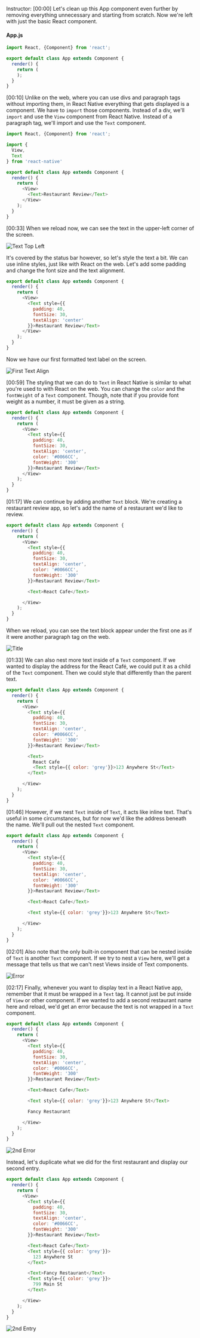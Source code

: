 Instructor: [00:00] Let's clean up this App component even further by removing everything unnecessary and starting from scratch. Now we're left with just the basic React component.

#### App.js
```javascript
import React, {Component} from 'react';

export default class App extends Component {
  render() {
    return (
    );
  }
}
```

[00:10] Unlike on the web, where you can use divs and paragraph tags without importing them, in React Native everything that gets displayed is a component. We have to `import` those components. Instead of a div, we'll `import` and use the `View` component from React Native. Instead of a paragraph tag, we'll import and use the `Text` component.

```javascript
import React, {Component} from 'react';

import {
  View,
  Text
} from 'react-native'

export default class App extends Component {
  render() {
    return (
      <View>
        <Text>Restaurant Review</Text>
      </View>
    );
  }
}
```
[00:33] When we reload now, we can see the text in the upper-left corner of the screen. 

![Text Top Left](https://res.cloudinary.com/dg3gyk0gu/image/upload/v1549750445/transcript-images/react-native-display-and-format-text-in-a-react-native-application-top-left.jpg)

It's covered by the status bar however, so let's style the text a bit. We can use inline styles, just like with React on the web. Let's add some padding and change the font size and the text alignment. 

```javascript
export default class App extends Component {
  render() {
    return (
      <View>
        <Text style={{
          padding: 40,
          fontSize: 30,
          textAlign: 'center'
        }}>Restaurant Review</Text>
      </View>
    );
  }
}
```
Now we have our first formatted text label on the screen.

![First Text Align](https://res.cloudinary.com/dg3gyk0gu/image/upload/v1549750457/transcript-images/react-native-display-and-format-text-in-a-react-native-application-first-text-align.jpg)

[00:59] The styling that we can do to `Text` in React Native is similar to what you're used to with React on the web. You can change the `color` and the `fontWeight` of a `Text` component. Though, note that if you provide font weight as a number, it must be given as a string.

```javascript
export default class App extends Component {
  render() {
    return (
      <View>
        <Text style={{
          padding: 40,
          fontSize: 30,
          textAlign: 'center',
          color: '#0066CC',
          fontWeight: '300'
        }}>Restaurant Review</Text>
      </View>
    );
  }
}
```
[01:17] We can continue by adding another `Text` block. We're creating a restaurant review app, so let's add the name of a restaurant we'd like to review. 

```javascript
export default class App extends Component {
  render() {
    return (
      <View>
        <Text style={{
          padding: 40,
          fontSize: 30,
          textAlign: 'center',
          color: '#0066CC',
          fontWeight: '300'
        }}>Restaurant Review</Text>

        <Text>React Cafe</Text>

      </View>
    );
  }
}
```
When we reload, you can see the text block appear under the first one as if it were another paragraph tag on the web.

![Title](https://res.cloudinary.com/dg3gyk0gu/image/upload/v1549750448/transcript-images/react-native-display-and-format-text-in-a-react-native-application-title.jpg)

[01:33] We can also nest more text inside of a `Text` component. If we wanted to display the address for the React Café, we could put it as a child of the `Text` component. Then we could style that differently than the parent text.

```javascript
export default class App extends Component {
  render() {
    return (
      <View>
        <Text style={{
          padding: 40,
          fontSize: 30,
          textAlign: 'center',
          color: '#0066CC',
          fontWeight: '300'
        }}>Restaurant Review</Text>

        <Text>
          React Cafe
          <Text style={{ color: 'grey'}}>123 Anywhere St</Text>
        </Text>

      </View>
    );
  }
}
```
[01:46] However, if we nest `Text` inside of `Text`, it acts like inline text. That's useful in some circumstances, but for now we'd like the address beneath the name. We'll pull out the nested `Text` component.

```javascript
export default class App extends Component {
  render() {
    return (
      <View>
        <Text style={{
          padding: 40,
          fontSize: 30,
          textAlign: 'center',
          color: '#0066CC',
          fontWeight: '300'
        }}>Restaurant Review</Text>

        <Text>React Cafe</Text>

        <Text style={{ color: 'grey'}}>123 Anywhere St</Text>

      </View>
    );
  }
}
```

[02:01] Also note that the only built-in component that can be nested inside of `Text` is another `Text` component. If we try to nest a `View` here, we'll get a message that tells us that we can't nest Views inside of Text components.

![Error](https://res.cloudinary.com/dg3gyk0gu/image/upload/v1549750467/transcript-images/react-native-display-and-format-text-in-a-react-native-application-error.jpg)

[02:17] Finally, whenever you want to display text in a React Native app, remember that it must be wrapped in a `Text` tag. It cannot just be put inside of `View` or other component. If we wanted to add a second restaurant name here and reload, we'd get an error because the text is not wrapped in a `Text` component. 

```javascript
export default class App extends Component {
  render() {
    return (
      <View>
        <Text style={{
          padding: 40,
          fontSize: 30,
          textAlign: 'center',
          color: '#0066CC',
          fontWeight: '300'
        }}>Restaurant Review</Text>

        <Text>React Cafe</Text>

        <Text style={{ color: 'grey'}}>123 Anywhere St</Text>

        Fancy Restaurant

      </View>
    );
  }
}
```
![2nd Error](https://res.cloudinary.com/dg3gyk0gu/image/upload/v1549750466/transcript-images/react-native-display-and-format-text-in-a-react-native-application-2nd-error.jpg)

Instead, let's duplicate what we did for the first restaurant and display our second entry.

```javascript
export default class App extends Component {
  render() {
    return (
      <View>
        <Text style={{
          padding: 40,
          fontSize: 30,
          textAlign: 'center',
          color: '#0066CC',
          fontWeight: '300'
        }}>Restaurant Review</Text>

        <Text>React Cafe</Text>
        <Text style={{ color: 'grey'}}>
          123 Anywhere St
        </Text>

        <Text>Fancy Restaurant</Text>
        <Text style={{ color: 'grey'}}>
          799 Main St
        </Text>

      </View>
    );
  }
}
```

![2nd Entry](https://res.cloudinary.com/dg3gyk0gu/image/upload/v1549750458/transcript-images/react-native-display-and-format-text-in-a-react-native-application-2nd-entry.jpg)